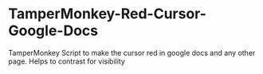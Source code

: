 # TamperMonkey-Red-Cursor-Google-Docs
TamperMonkey Script to make the cursor red in google docs and any other page. Helps to contrast for visibility 
